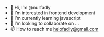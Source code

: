 - 👋 Hi, I’m @nurfadly
- 👀 I’m interested in frontend development
- 🌱 I’m currently learning javascript
- 💞️ I’m looking to collaborate on ...
- 📫 How to reach me helofadly@gmail.com

<!---
nurfadly/nurfadly is a ✨ special ✨ repository because its `README.md` (this file) appears on your GitHub profile.
You can click the Preview link to take a look at your changes.
--->
